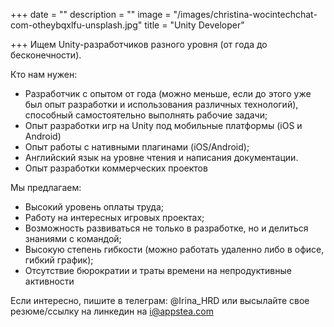 +++
date = ""
description = ""
image = "/images/christina-wocintechchat-com-otheybqxlfu-unsplash.jpg"
title = "Unity Developer"

+++
Ищем Unity-разработчиков разного уровня (от года до бесконечности).

Кто нам нужен:

* Разработчик с опытом от года (можно меньше, если до этого уже был опыт разработки и использования различных технологий), способный самостоятельно выполнять рабочие задачи;
* Опыт разработки игр на Unity под мобильные платформы (iOS и Android)
* Опыт работы с нативными плагинами (iOS/Android);
* Английский язык на уровне чтения и написания документации.
* Опыт разработки коммерческих проектов

Мы предлагаем:

* Высокий уровень оплаты труда;
* Работу на интересных игровых проектах;
* Возможность развиваться не только в разработке, но и делиться знаниями с командой;
* Высокую степень гибкости (можно работать удаленно либо в офисе, гибкий график);
* Отсутствие бюрократии и траты времени на непродуктивные активности

Если интересно, пишите в телеграм: @Irina_HRD или высылайте свое резюме/ссылку на линкедин на i@appstea.com